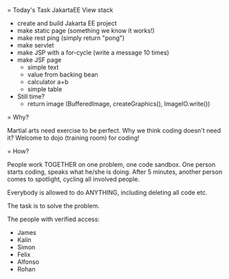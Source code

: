 = Today's Task
JakartaEE View stack

* create and build Jakarta EE project
* make static page (something we know it works!)
* make rest ping (simply return "pong")
* make servlet
* make JSP with a for-cycle (write a message 10 times)
* make JSF page
  * simple text
  * value from backing bean
  * calculator a+b
  * simple table
* Still time?
  * return image (BufferedImage, createGraphics(), ImageIO.write())

= Why?

Martial arts need exercise to be perfect. Why we think coding doesn't need it? Welcome to dojo (training room) for coding!

= How?

People work TOGETHER on one problem, one code sandbox. One person starts coding, speaks what he/she is doing. After 5 minutes, another person comes to spotlight, cycling all involved people.

Everybody is allowed to do ANYTHING, including deleting all code etc.

The task is to solve the problem.

The people with verified access:
- James
- Kalin
- Simon
- Felix
- Alfonso
- Rohan
